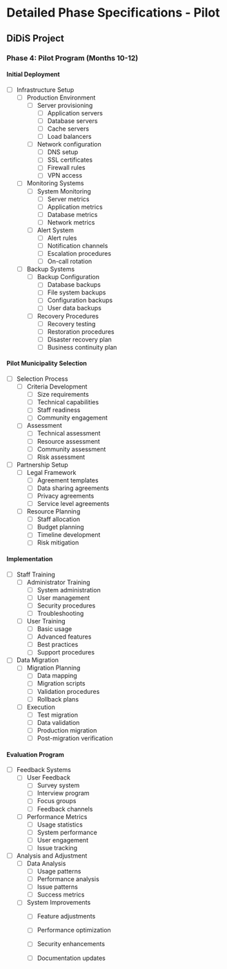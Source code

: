 # Detailed Phase Specifications - Pilot
## DiDiS Project

### Phase 4: Pilot Program (Months 10-12)

#### Initial Deployment
- [ ] Infrastructure Setup
  - [ ] Production Environment
    - [ ] Server provisioning
      - [ ] Application servers
      - [ ] Database servers
      - [ ] Cache servers
      - [ ] Load balancers
    - [ ] Network configuration
      - [ ] DNS setup
      - [ ] SSL certificates
      - [ ] Firewall rules
      - [ ] VPN access
    
  - [ ] Monitoring Systems
    - [ ] System Monitoring
      - [ ] Server metrics
      - [ ] Application metrics
      - [ ] Database metrics
      - [ ] Network metrics
    - [ ] Alert System
      - [ ] Alert rules
      - [ ] Notification channels
      - [ ] Escalation procedures
      - [ ] On-call rotation

  - [ ] Backup Systems
    - [ ] Backup Configuration
      - [ ] Database backups
      - [ ] File system backups
      - [ ] Configuration backups
      - [ ] User data backups
    - [ ] Recovery Procedures
      - [ ] Recovery testing
      - [ ] Restoration procedures
      - [ ] Disaster recovery plan
      - [ ] Business continuity plan

#### Pilot Municipality Selection
- [ ] Selection Process
  - [ ] Criteria Development
    - [ ] Size requirements
    - [ ] Technical capabilities
    - [ ] Staff readiness
    - [ ] Community engagement
  - [ ] Assessment
    - [ ] Technical assessment
    - [ ] Resource assessment
    - [ ] Community assessment
    - [ ] Risk assessment

- [ ] Partnership Setup
  - [ ] Legal Framework
    - [ ] Agreement templates
    - [ ] Data sharing agreements
    - [ ] Privacy agreements
    - [ ] Service level agreements
  - [ ] Resource Planning
    - [ ] Staff allocation
    - [ ] Budget planning
    - [ ] Timeline development
    - [ ] Risk mitigation

#### Implementation
- [ ] Staff Training
  - [ ] Administrator Training
    - [ ] System administration
    - [ ] User management
    - [ ] Security procedures
    - [ ] Troubleshooting
  - [ ] User Training
    - [ ] Basic usage
    - [ ] Advanced features
    - [ ] Best practices
    - [ ] Support procedures

- [ ] Data Migration
  - [ ] Migration Planning
    - [ ] Data mapping
    - [ ] Migration scripts
    - [ ] Validation procedures
    - [ ] Rollback plans
  - [ ] Execution
    - [ ] Test migration
    - [ ] Data validation
    - [ ] Production migration
    - [ ] Post-migration verification

#### Evaluation Program
- [ ] Feedback Systems
  - [ ] User Feedback
    - [ ] Survey system
    - [ ] Interview program
    - [ ] Focus groups
    - [ ] Feedback channels
  - [ ] Performance Metrics
    - [ ] Usage statistics
    - [ ] System performance
    - [ ] User engagement
    - [ ] Issue tracking

- [ ] Analysis and Adjustment
  - [ ] Data Analysis
    - [ ] Usage patterns
    - [ ] Performance analysis
    - [ ] Issue patterns
    - [ ] Success metrics
  - [ ] System Improvements
    - [ ] Feature adjustments
    - [ ] Performance optimization
    - [ ] Security enhancements
    - [ ] Documentation updates

